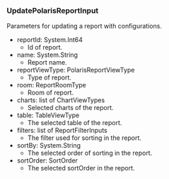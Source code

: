 ### UpdatePolarisReportInput
Parameters for updating a report with configurations.

- reportId: System.Int64
  - Id of report.
- name: System.String
  - Report name.
- reportViewType: PolarisReportViewType
  - Type of report.
- room: ReportRoomType
  - Room of report.
- charts: list of ChartViewTypes
  - Selected charts of the report.
- table: TableViewType
  - The selected table of the report.
- filters: list of ReportFilterInputs
  - The filter used for sorting in the report.
- sortBy: System.String
  - The selected order of sorting in the report.
- sortOrder: SortOrder
  - The selected sortOrder in the report.
